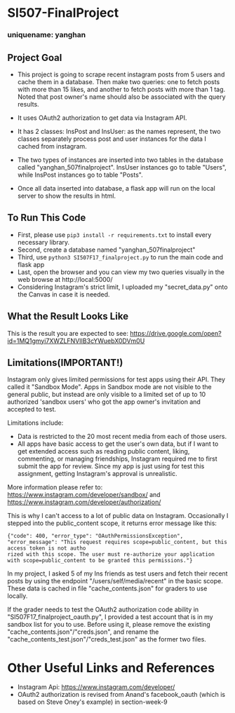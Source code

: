 # SI507-FinalProject

### uniquename: yanghan

## Project Goal

* This project is going to scrape recent instagram posts from 5 users and cache them in a database. Then make two queries: one to fetch posts with more than 15 likes, and another to fetch posts with more than 1 tag. Noted that post owner's name should also be associated with the query results.

* It uses OAuth2 authorization to get data via Instagram API.

* It has 2 classes: InsPost and InsUser: as the names represent, the two classes separately process post and user instances for the data I cached from instagram.

* The two types of instances are inserted into two tables in the database called "yanghan_507finalproject". InsUser instances go to table "Users", while InsPost instances go to table "Posts".

* Once all data inserted into database, a flask app will run on the local server to show the results in html.


## To Run This Code
* First, please use ```pip3 install -r requirements.txt``` to install every necessary library.
* Second, create a database named "yanghan_507finalproject"
* Third, use ```python3 SI507F17_finalproject.py``` to run the main code and flask app
* Last, open the browser and you can view my two queries visually in the web browse at http://local:5000/
* Considering Instagram's strict limit, I uploaded my "secret_data.py" onto the Canvas in case it is needed.


## What the Result Looks Like
This is the result you are expected to see:
https://drive.google.com/open?id=1MQ1gmyi7XWZLFNVIIB3cYWuebX0DVm0U



## Limitations(IMPORTANT!)
Instagram only gives limited permissions for test apps using their API. They called it "Sandbox Mode". Apps in Sandbox mode are not visible to the general public, but instead are only visible to a limited set of up to 10 authorized 'sandbox users' who got the app owner's invitation and accepted to test.

Limitations include:

* Data is restricted to the 20 most recent media from each of those users.
* All apps have basic access to get the user's own data, but if I want to get extended access such as reading public content, liking, commenting, or managing friendships, Instagram required me to first submit the app for review. Since my app is just using for test this assignment, getting Instagram's approval is unrealistic.

More information please refer to: https://www.instagram.com/developer/sandbox/ and https://www.instagram.com/developer/authorization/

This is why I can't access to a lot of public data on Instagram. Occasionally I stepped into the public_content scope, it returns error message like this:
```
{"code": 400, "error_type": "OAuthPermissionsException", "error_message": "This request requires scope=public_content, but this access token is not autho
rized with this scope. The user must re-authorize your application with scope=public_content to be granted this permissions."}
```

In my project, I asked 5 of my Ins friends as test users and fetch their recent posts by using the endpoint "/users/self/media/recent" in the basic scope. These data is cached in file "cache_contents.json" for graders to use locally.

If the grader needs to test the OAuth2 authorization code ability in "SI507F17_finalproject_oauth.py", I provided a test account that is in my sandbox list for you to use. Before using it, please remove the existing "cache_contents.json"/"creds.json", and rename the "cache_contents_test.json"/"creds_test.json" as the former two files.


# Other Useful Links and References
* Instagram Api: https://www.instagram.com/developer/
* OAuth2 authorization is revised from Anand's facebook_oauth (which is based on Steve Oney's example) in section-week-9
